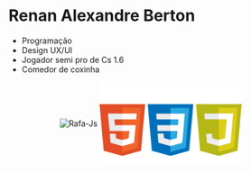 # **Renan Alexandre Berton**

- Programação 
- Design UX/UI
- Jogador semi pro de Cs 1.6
- Comedor de coxinha

<div align = "center">
  <img img align="center" alt="Rafa-Js" height="auto" width="50%" src= "https://github-readme-stats.vercel.app/api/top-langs/?username=renanberton&themes=dark">
  <img img align="center" m alt="Rafa-Js" height="auto" width="50%" src= "https://github.com/renanberton/renanberton/blob/main/icones.png">
</div>


